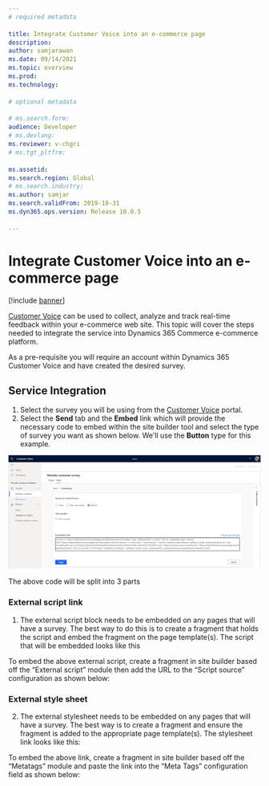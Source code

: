 ```yaml
---
# required metadata

title: Integrate Customer Voice into an e-commerce page
description: 
author: samjarawan
ms.date: 09/14/2021
ms.topic: overview
ms.prod: 
ms.technology: 

# optional metadata

# ms.search.form: 
audience: Developer
# ms.devlang: 
ms.reviewer: v-chgri
# ms.tgt_pltfrm: 

ms.assetid: 
ms.search.region: Global
# ms.search.industry: 
ms.author: samjar
ms.search.validFrom: 2019-10-31
ms.dyn365.ops.version: Release 10.0.5

---
```

# Integrate Customer Voice into an e-commerce page

[!include [banner](../includes/banner.md)]

[Customer Voice](https://dynamics.microsoft.com/customer-voice/overview/) can be used to collect, analyze and track real-time feedback within your e-commerce web site.  This topic will cover the steps needed to integrate the service into Dynamics 365 Commerce e-commerce platform.

As a pre-requisite you will require an account within Dynamics 365 Customer Voice and have created the desired survey. 

## Service Integration
1. Select the survey you will be using from the [Customer Voice](https://customervoice.microsoft.com/Pages/ProjectPage.aspx.) portal.
2. Select the **Send** tab and the **Embed** link which will provide the necessary code to embed within the site builder tool and select the type of survey you want as shown below.  We'll use the **Button** type for this example.

![Customer Voice survey screen](media/customer-voice-integration-1.png)

The above code will be split into 3 parts 

### External script link

1.	The external script block needs to be embedded on any pages that will have a survey.  The best way to do this is to create a fragment that holds the script and embed the fragment on the page template(s). The script that will be embedded looks like this

<script src=https://mfpembedcdnmsit.azureedge.net/mfpembedcontmsit/Embed.js type="text/javascript"></script>

To embed the above external script, create a fragment in site builder based off the “External script” module then add the URL to the “Script source” configuration as shown below:


### External style sheet

2.	The external stylesheet needs to be embedded on any pages that will have a survey. The best way is to create a fragment and ensure the fragment is added to the appropriate page template(s). The stylesheet link looks like this:

<link rel="stylesheet" type="text/css" href=https://mfpembedcdnmsit.azureedge.net/mfpembedcontmsit/Embed.css />

To embed the above link, create a fragment in site builder based off the “Metatags” module and paste the link into the “Meta Tags” configuration field as shown below:

